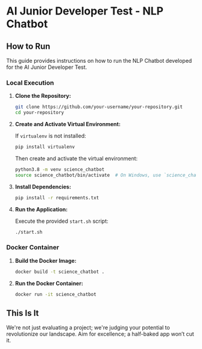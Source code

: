 # AI Junior Developer Test - NLP Chatbot

## How to Run

This guide provides instructions on how to run the NLP Chatbot developed for the AI Junior Developer Test.

### Local Execution

1. **Clone the Repository:**

    ```bash
    git clone https://github.com/your-username/your-repository.git
    cd your-repository
    ```

2. **Create and Activate Virtual Environment:**

    If `virtualenv` is not installed:

    ```bash
    pip install virtualenv
    ```

    Then create and activate the virtual environment:

    ```bash
    python3.8 -m venv science_chatbot
    source science_chatbot/bin/activate  # On Windows, use `science_chatbot\Scripts\activate`
    ```

3. **Install Dependencies:**

    ```bash
    pip install -r requirements.txt
    ```

4. **Run the Application:**

    Execute the provided `start.sh` script:

    ```bash
    ./start.sh
    ```

### Docker Container

1. **Build the Docker Image:**

    ```bash
    docker build -t science_chatbot .
    ```

2. **Run the Docker Container:**

    ```bash
    docker run -it science_chatbot
    ```

## This Is It

We're not just evaluating a project; we're judging your potential to revolutionize our landscape. Aim for excellence; a half-baked app won’t cut it.
